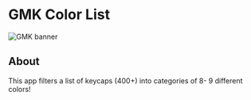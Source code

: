 # GMK Color List

![GMK banner](https://i.imgur.com/lvDlfrU.png)


## About


This app filters a list of keycaps (400+) into categories of 8- 9 different colors! 






